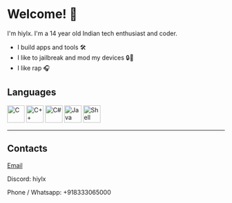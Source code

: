 # Welcome! 👋
I'm hiylx. I'm a 14 year old Indian tech enthusiast and coder.

- I build apps and tools 🛠
- I like to jailbreak and mod my devices 🔒🔨
- I like rap 🎧
## Languages

<p>
  <img src="https://cdn.jsdelivr.net/gh/devicons/devicon/icons/c/c-original.svg" alt="C" width="40" height="40"/>
  <img src="https://cdn.jsdelivr.net/gh/devicons/devicon/icons/cplusplus/cplusplus-original.svg" alt="C++" width="40" height="40"/>
  <img src="https://cdn.jsdelivr.net/gh/devicons/devicon/icons/csharp/csharp-original.svg" alt="C#" width="40" height="40"/>
  <img src="https://cdn.jsdelivr.net/gh/devicons/devicon/icons/java/java-original.svg" alt="Java" width="40" height="40"/>
  <img src="https://cdn.jsdelivr.net/gh/devicons/devicon/icons/bash/bash-original.svg" alt="Shell Script" width="40" height="40"/>
</p>

---
## Contacts
<a href="mailto:harshadcbose@icloud.com">Email</a>

Discord: hiylx

Phone / Whatsapp: +918333065000
